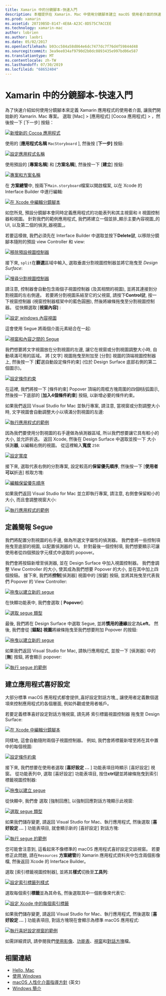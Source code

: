 ```yaml
---
title: Xamarin 中的分鏡腳本-快速入門
description: 本檔提供在 Xamarin. Mac 中使用分鏡腳本建立 macOS 使用者介面的快速入門簡介。 其中說明如何建立 segue 並建立喜好設定視窗。
ms.prod: xamarin
ms.assetid: 20719B5D-8147-4E8A-A23C-8D575C7ACCEE
ms.technology: xamarin-mac
author: lobrien
ms.author: laobri
ms.date: 05/02/2017
ms.openlocfilehash: b93cc584a58d864e6dc7477dc7f76d4f59844d48
ms.sourcegitcommit: 3ea9ee034af9790d2b0dc0893435e997bd06e587
ms.translationtype: MT
ms.contentlocale: zh-TW
ms.lasthandoff: 07/30/2019
ms.locfileid: "68652404"
---
```

# <a name="storyboards-in-xamarinmac-quick-start"></a>Xamarin 中的分鏡腳本-快速入門

為了快速介紹如何使用分鏡腳本來定義 Xamarin 應用程式的使用者介面, 讓我們開始新的 Xamarin. Mac 專案。 選取 [Mac]   > [應用程式]  [Cocoa 應用程式] >   ，然後按一下 [下一步]  按鈕：

[![](quickstart-images/qs01.png "新增新的 Cocoa 應用程式")](quickstart-images/qs01.png#lightbox)

使用的 [**應用程式名稱** `MacStoryboard` ], 然後按 [**下一步]** 按鈕:

[![](quickstart-images/qs02.png "設定應用程式名稱")](quickstart-images/qs02.png#lightbox)

使用預設的 [**專案名稱**] 和 [**方案名稱**], 然後按一下 [**建立**] 按鈕:

[![](quickstart-images/qs03.png "專案和方案名稱")](quickstart-images/qs03.png#lightbox)

在 **方案總管**中, 按兩下`Main.storyboard`檔案以開啟檔案, 以在 Xcode 的 Interface Builder 中進行編輯:

[![](quickstart-images/qs04.png "在 Xcode 中編輯分鏡腳本")](quickstart-images/qs04.png#lightbox)

如您所見, 預設分鏡腳本會同時定義應用程式的功能表列和其主視窗和 it 視圖控制器和視圖。 針對我們的範例應用程式, 我們將建立一個並排_顯示主要內容視圖_的 UI, 以及第二個的偵測_器視圖_。

若要這樣做, 我們必須先在 Interface Builder 中選取並按下**Delete**鍵, 以移除分鏡腳本隨附的預設 view Controller 和 view:

[![](quickstart-images/qs05.png "移除預設視圖控制器")](quickstart-images/qs05.png#lightbox)

接下來, `split`在**篩選**區域中輸入, 選取垂直分割視圖控制器並將它拖曳至  _Design Surface_:

[![](quickstart-images/qs06.png "搜尋分割視圖控制器")](quickstart-images/qs06.png#lightbox)

請注意, 控制器會自動包含兩個子視圖控制器 (及其相關的視圖), 並將其連接到分割視圖的左右側邊。 若要將分割視圖系結至它的父視窗, 請按下**Control**鍵, 按一下視窗控制器 (視窗控制器框架中的藍色圓圈), 然後將線條拖曳至分割視圖控制器。 從快顯選取 [**視窗內容]** :

[![](quickstart-images/qs07.png "設定 windows 內容視圖")](quickstart-images/qs07.png#lightbox)

這會使用 Segue 將兩個介面元素結合在一起:

[![](quickstart-images/qs08.png "視窗和內容之間的 Segue")](quickstart-images/qs08.png#lightbox)

我們想要將文字視圖放在分割視圖的左邊, 讓它在視窗或分割視圖調整大小時, 自動填滿可用的區域。 將 [文字] 視圖拖曳至附加至 [分割] 視圖的頂端視圖控制器上, 然後按一下 [**釘**選自動設定條件約束] (位於 Design Surface 底部右側的第二個圖示)。

[![](quickstart-images/qs09.png "設定條件約束")](quickstart-images/qs09.png#lightbox)

在這裡, 我們將按一下 [條件約束] Popover 頂端的周框方塊周圍的四個**I**括弧圖示, 然後按一下底部的 [**加入4個條件約束**] 按鈕, 以新增必要的條件約束。

如果我們返回 Visual Studio for Mac 並執行專案, 請注意, 當視窗或分割調整大小時, 文字視圖會自動調整大小以填滿分割視圖的左邊:

[![](quickstart-images/qs10.png "執行應用程式的範例")](quickstart-images/qs10.png#lightbox)

因為我們要使用分割視圖的右手邊做為偵測器區域, 所以我們想要讓它具有較小的大小, 並允許折迭。 返回 Xcode, 然後在 Design Surface 中選取並按一下 大小 偵測**器**, 以編輯右側的視圖。 從這裡輸入**寬度** `250`:

[![](quickstart-images/qs11.png "設定寬度")](quickstart-images/qs11.png#lightbox)

接下來, 選取代表右側的分割專案, 設定較高的**保留優先順序**, 然後按一下 [**使用者可以**折迭] 核取方塊:

[![](quickstart-images/qs12.png "編輯保留優先順序")](quickstart-images/qs12.png#lightbox)

如果我們返回 Visual Studio for Mac 並立即執行專案, 請注意, 右側會保留較小的大小, 而且會調整視窗大小:

[![](quickstart-images/qs13.png "執行應用程式的範例")](quickstart-images/qs13.png#lightbox)

<a name="Defining-a-Presentation-Segue" />

## <a name="defining-a-presentation-segue"></a>定義簡報 Segue

我們將配置分割視圖的右手邊, 做為所選文字屬性的偵測器。 我們會將一些控制項拖曳至底部的視圖, 以配置偵測器的 UI。 針對最後一個控制項, 我們想要顯示可讓使用者從四個預設字元樣式中選取的 popover。

我們會將按鈕新增至偵測器, 並在 Design Surface 中加入視圖控制器。 我們會調整 View Controller 的大小, 使其成為我們想要 Popover 的大小, 並在其中加上四個按鈕。 接下來, 我們將**控制**[偵測器] 視圖中的 [按鍵] 按鈕, 並將其拖曳至代表我們 Popover 的 View Controller:

[![](quickstart-images/qs14.png "拖曳以建立新的 segue")](quickstart-images/qs14.png#lightbox)

在快顯功能表中, 我們會選取 [ **Popover**]: 

[![](quickstart-images/qs15.png "選取 segue 類型")](quickstart-images/qs15.png#lightbox)

最後, 我們將在 Design Surface 中選取 Segue, 並將**慣用的邊緣**設定為**Left**。 然後, 我們會從 [**錨點] 視圖**將線條拖曳至我們想要附加 Popover 的按鈕:

[![](quickstart-images/qs16.png "拖曳以建立新的 segue")](quickstart-images/qs16.png#lightbox)

如果我們返回 Visual Studio for Mac, 請執行應用程式, 並按一下 [偵測器] 中的 [**無**] 按鈕, 將會顯示 popover:

[![](quickstart-images/qs17.png "執行 segue 的範例")](quickstart-images/qs17.png#lightbox)

<a name="Creating-App-Preferences" />

## <a name="creating-app-preferences"></a>建立應用程式喜好設定

大部分標準 macOS 應用程式都會提供_喜好設定對話方塊_, 讓使用者定義數個選項來控制應用程式的各個層面, 例如外觀或使用者帳戶。

若要定義標準喜好設定對話方塊視窗, 請先將 索引標籤視圖控制器 拖曳至 Design Surface:

[![](quickstart-images/qs18.png "在 Xcode 中編輯分鏡腳本")](quickstart-images/qs18.png#lightbox)

同樣地, 這會自動隨附兩個子視圖控制器。 例如, 我們會將標籤新增至將在其中置中的每個視圖:

[![](quickstart-images/qs19.png "設定條件約束")](quickstart-images/qs19.png#lightbox)

接下來, 我們想要在使用者選取 [**喜好設定 ...** ] 功能表項目時顯示 [喜好設定] 視窗。 從功能表列中, 選取 [喜好設定] 功能表項目, 按住**ctrl**鍵並將線條拖曳到索引標籤視圖控制器:

[![](quickstart-images/qs20.png "拖曳以建立 segue")](quickstart-images/qs20.png#lightbox)

從快顯中, 我們會  選取 [強制回應], 以強制回應對話方塊顯示此視窗:

[![](quickstart-images/qs21.png "選取 segue 類型")](quickstart-images/qs21.png#lightbox)

如果我們儲存變更, 請返回 Visual Studio for Mac、執行應用程式, 然後選取 [**喜好設定 ...** ] 功能表項目, 就會顯示新的 [喜好設定] 對話方塊:

[![](quickstart-images/qs22.png "執行 segue 的範例")](quickstart-images/qs22.png#lightbox)

您可能會注意到, 這看起來不像標準的 macOS 應用程式喜好設定交談視窗。 若要修正此問題, 請在`Resources` **方案總管**的 Xamarin 應用程式資料夾中包含兩個影像檔, 然後返回 Xcode 的 Interface Builder。

選取 [索引標籤視圖控制器], 並將其**樣式**切換至**工具列**: 

[![](quickstart-images/qs23.png "設定索引標籤列樣式")](quickstart-images/qs23.png#lightbox)

選取每個索引**標籤**並為其命名, 然後選取其中一個影像來代表它:

[![](quickstart-images/qs24.png "設定 Xcode 中的每個索引標籤")](quickstart-images/qs24.png#lightbox)

如果我們儲存變更, 請返回 Visual Studio for Mac、執行應用程式, 然後選取 [**喜好設定 ...** ] 功能表項目, 對話方塊現在會顯示為標準 macOS 應用程式:

[![](quickstart-images/qs25.png "執行喜好設定視窗的範例")](quickstart-images/qs25.png#lightbox)

如需詳細資訊, 請參閱我們[使用影像](~/mac/app-fundamentals/image.md)、[功能表](~/mac/user-interface/menu.md)、[視窗](~/mac/user-interface/window.md)和[對話方塊](~/mac/user-interface/dialog.md)檔。

## <a name="related-links"></a>相關連結

- [Hello, Mac](~/mac/get-started/hello-mac.md)
- [使用 Windows](~/mac/user-interface/window.md)
- [macOS 人性化介面指導方針](https://developer.apple.com/design/human-interface-guidelines/macos/overview/themes/) \(英文\)
- [Windows 簡介](https://developer.apple.com/library/mac/documentation/Cocoa/Conceptual/WinPanel/Introduction.html#//apple_ref/doc/uid/10000031-SW1)
